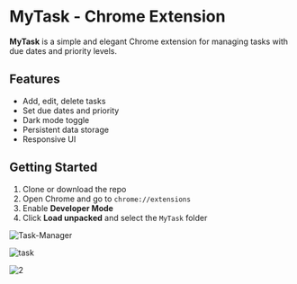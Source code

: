 # MyTask - Chrome Extension

**MyTask** is a simple and elegant Chrome extension for managing tasks with due dates and priority levels.

## Features

- Add, edit, delete tasks
- Set due dates and priority
- Dark mode toggle
- Persistent data storage
- Responsive UI

## Getting Started

1. Clone or download the repo
2. Open Chrome and go to `chrome://extensions`
3. Enable **Developer Mode**
4. Click **Load unpacked** and select the `MyTask` folder

![Task-Manager](https://github.com/user-attachments/assets/310dbdb7-4380-4d76-9547-139f35a11a5d)

![task](https://github.com/user-attachments/assets/46bceb06-d089-4d97-8cb9-ce80157c7cf4)

![2](https://github.com/user-attachments/assets/b7fa33dd-edd7-4a85-8068-e4fd163142d1)

